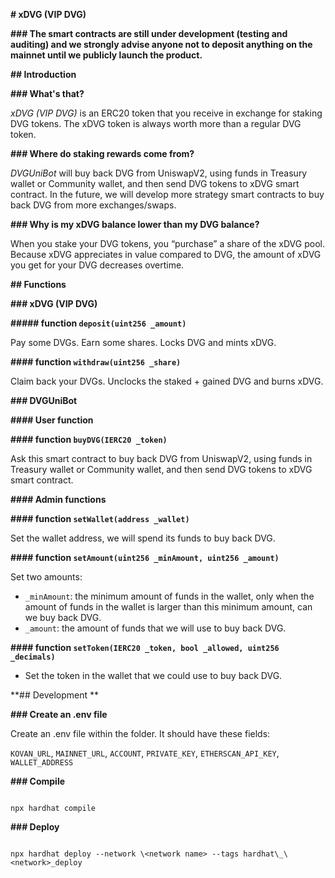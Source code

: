 **# xDVG (VIP DVG)**

**### The smart contracts are still under development (testing and auditing) and we strongly advise anyone not to deposit anything on the mainnet until we publicly launch the product.**



**## Introduction**

**### What's that?**

*xDVG (VIP DVG)* is an ERC20 token that you receive in exchange for staking DVG tokens. The xDVG token is always worth more than a regular DVG token. 

**### Where do staking rewards come from?**  

*DVGUniBot* will buy back DVG from UniswapV2, using funds in Treasury wallet or Community wallet, and then send DVG tokens to xDVG smart contract. In the future, we will develop more strategy smart contracts to buy back DVG from more exchanges/swaps.

**### Why is my xDVG balance lower than my DVG balance?**  

When you stake your DVG tokens, you “purchase” a share of the xDVG pool. Because xDVG appreciates in value compared to DVG, the amount of xDVG you get for your DVG decreases overtime.



**## Functions**

**### xDVG (VIP DVG)**

**##### function `deposit(uint256 _amount)`**

Pay some DVGs. Earn some shares. Locks DVG and mints xDVG.

**#### function `withdraw(uint256 _share)`**

Claim back your DVGs. Unclocks the staked + gained DVG and burns xDVG.

**### DVGUniBot**

**#### User function**

**#### function `buyDVG(IERC20 _token)`**

Ask this smart contract to buy back DVG from UniswapV2, using funds in Treasury wallet or Community wallet, and then send DVG tokens to xDVG smart contract.

**#### Admin functions**

**#### function `setWallet(address _wallet)`**

Set the wallet address, we will spend its funds to buy back DVG.

**#### function `setAmount(uint256 _minAmount, uint256 _amount)`**

Set two amounts:

- `_minAmount`: the minimum amount of funds in the wallet, only when the amount of funds in the wallet is larger than this minimum amount, can we buy back DVG.
- `_amount`: the amount of funds that we will use to buy back DVG.

**#### function `setToken(IERC20 _token, bool _allowed, uint256 _decimals)`**

- Set the token in the wallet that we could use to buy back DVG.





**## Development **

**### Create an .env file**

Create an .env file within the folder. It should have these fields:

`KOVAN_URL`, `MAINNET_URL`, `ACCOUNT`, `PRIVATE_KEY`, `ETHERSCAN_API_KEY`, `WALLET_ADDRESS`



**### Compile**

```

npx hardhat compile

```



**### Deploy**

```

npx hardhat deploy --network \<network name> --tags hardhat\_\<network>_deploy

```

